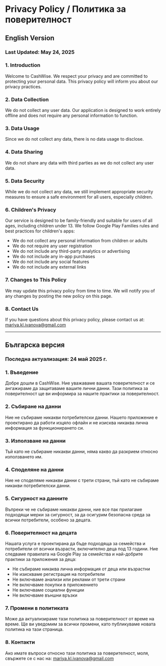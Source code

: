 # Privacy Policy / Политика за поверителност

## English Version

### Last Updated: May 24, 2025

### 1. Introduction
Welcome to CashWise. We respect your privacy and are committed to protecting your personal data. This privacy policy will inform you about our privacy practices.

### 2. Data Collection
We do not collect any user data. Our application is designed to work entirely offline and does not require any personal information to function.

### 3. Data Usage
Since we do not collect any data, there is no data usage to disclose.

### 4. Data Sharing
We do not share any data with third parties as we do not collect any user data.

### 5. Data Security
While we do not collect any data, we still implement appropriate security measures to ensure a safe environment for all users, especially children.

### 6. Children's Privacy
Our service is designed to be family-friendly and suitable for users of all ages, including children under 13. We follow Google Play Families rules and best practices for children's apps:

- We do not collect any personal information from children or adults
- We do not require any user registration
- We do not include any third-party analytics or advertising
- We do not include any in-app purchases
- We do not include any social features
- We do not include any external links

### 7. Changes to This Policy
We may update this privacy policy from time to time. We will notify you of any changes by posting the new policy on this page.

### 8. Contact Us
If you have questions about this privacy policy, please contact us at:
mariya.kl.ivanova@gmail.com

---

## Българска версия

### Последна актуализация: 24 май 2025 г.

### 1. Въведение
Добре дошли в CashWise. Ние уважаваме вашата поверителност и се ангажираме да защитаваме вашите лични данни. Тази политика за поверителност ще ви информира за нашите практики за поверителност.

### 2. Събиране на данни
Ние не събираме никакви потребителски данни. Нашето приложение е проектирано да работи изцяло офлайн и не изисква никаква лична информация за функционирането си.

### 3. Използване на данни
Тъй като не събираме никакви данни, няма какво да разкрием относно използването им.

### 4. Споделяне на данни
Ние не споделяме никакви данни с трети страни, тъй като не събираме никакви потребителски данни.

### 5. Сигурност на данните
Въпреки че не събираме никакви данни, ние все пак прилагаме подходящи мерки за сигурност, за да осигурим безопасна среда за всички потребители, особено за децата.

### 6. Поверителност на децата
Нашата услуга е проектирана да бъде подходяща за семейства и потребители от всички възрасти, включително деца под 13 години. Ние следваме правилата на Google Play за семейства и най-добрите практики за приложения за деца:

- Не събираме никаква лична информация от деца или възрастни
- Не изискваме регистрация на потребители
- Не включваме анализи или реклами от трети страни
- Не включваме покупки в приложението
- Не включваме социални функции
- Не включваме външни връзки

### 7. Промени в политиката
Може да актуализираме тази политика за поверителност от време на време. Ще ви уведомим за всички промени, като публикуваме новата политика на тази страница.

### 8. Контакти
Ако имате въпроси относно тази политика за поверителност, моля, свържете се с нас на:
mariya.kl.ivanova@gmail.com 